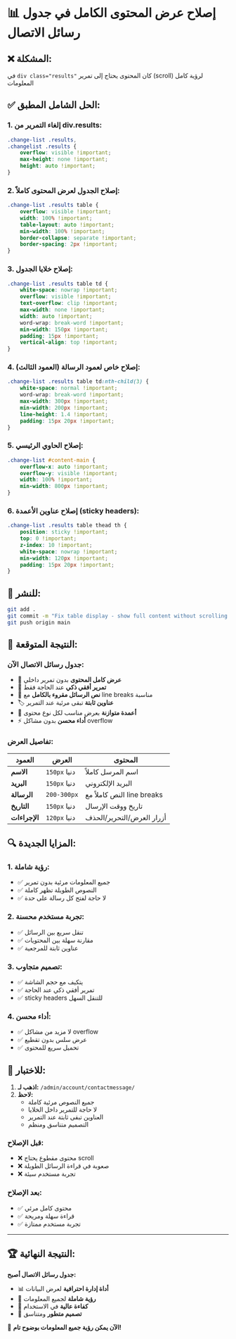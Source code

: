 # 📊 إصلاح عرض المحتوى الكامل في جدول رسائل الاتصال

## ❌ المشكلة:
في `div class="results"` كان المحتوى يحتاج إلى تمرير (scroll) لرؤية كامل المعلومات

## ✅ الحل الشامل المطبق:

### 1. **إلغاء التمرير من div.results:**
```css
.change-list .results,
.changelist .results {
    overflow: visible !important;
    max-height: none !important;
    height: auto !important;
}
```

### 2. **إصلاح الجدول لعرض المحتوى كاملاً:**
```css
.change-list .results table {
    overflow: visible !important;
    width: 100% !important;
    table-layout: auto !important;
    min-width: 100% !important;
    border-collapse: separate !important;
    border-spacing: 2px !important;
}
```

### 3. **إصلاح خلايا الجدول:**
```css
.change-list .results table td {
    white-space: nowrap !important;
    overflow: visible !important;
    text-overflow: clip !important;
    max-width: none !important;
    width: auto !important;
    word-wrap: break-word !important;
    min-width: 150px !important;
    padding: 15px !important;
    vertical-align: top !important;
}
```

### 4. **إصلاح خاص لعمود الرسالة (العمود الثالث):**
```css
.change-list .results table td:nth-child(3) {
    white-space: normal !important;
    word-wrap: break-word !important;
    max-width: 300px !important;
    min-width: 200px !important;
    line-height: 1.4 !important;
    padding: 15px 20px !important;
}
```

### 5. **إصلاح الحاوي الرئيسي:**
```css
.change-list #content-main {
    overflow-x: auto !important;
    overflow-y: visible !important;
    width: 100% !important;
    min-width: 800px !important;
}
```

### 6. **إصلاح عناوين الأعمدة (sticky headers):**
```css
.change-list .results table thead th {
    position: sticky !important;
    top: 0 !important;
    z-index: 10 !important;
    white-space: nowrap !important;
    min-width: 120px !important;
    padding: 15px 20px !important;
}
```

## 🚀 للنشر:

```bash
git add .
git commit -m "Fix table display - show full content without scrolling in contact messages"
git push origin main
```

## 🎯 النتيجة المتوقعة:

### **جدول رسائل الاتصال الآن:**
- 📖 **عرض كامل المحتوى** بدون تمرير داخلي
- 📱 **تمرير أفقي ذكي** عند الحاجة فقط
- 📝 **نص الرسائل مقروء بالكامل** مع line breaks مناسبة
- 🏷️ **عناوين ثابتة** تبقى مرئية عند التمرير
- 📐 **أعمدة متوازنة** بعرض مناسب لكل نوع محتوى
- ⚡ **أداء محسن** بدون مشاكل overflow

### **تفاصيل العرض:**

| العمود | العرض | المحتوى |
|--------|--------|---------|
| **الاسم** | `150px` دنيا | اسم المرسل كاملاً |
| **البريد** | `150px` دنيا | البريد الإلكتروني |
| **الرسالة** | `200-300px` | النص كاملاً مع line breaks |
| **التاريخ** | `150px` دنيا | تاريخ ووقت الإرسال |
| **الإجراءات** | `120px` دنيا | أزرار العرض/التحرير/الحذف |

## 🔍 المزايا الجديدة:

### 1. **رؤية شاملة:**
- ✅ جميع المعلومات مرئية بدون تمرير
- ✅ النصوص الطويلة تظهر كاملة
- ✅ لا حاجة لفتح كل رسالة على حدة

### 2. **تجربة مستخدم محسنة:**
- ✅ تنقل سريع بين الرسائل
- ✅ مقارنة سهلة بين المحتويات
- ✅ عناوين ثابتة للمرجعية

### 3. **تصميم متجاوب:**
- ✅ يتكيف مع حجم الشاشة
- ✅ تمرير أفقي ذكي عند الحاجة
- ✅ sticky headers للتنقل السهل

### 4. **أداء محسن:**
- ✅ لا مزيد من مشاكل overflow
- ✅ عرض سلس بدون تقطيع
- ✅ تحميل سريع للمحتوى

## 🧪 للاختبار:

1. **اذهب لـ:** `/admin/account/contactmessage/`
2. **لاحظ:**
   - جميع النصوص مرئية كاملة
   - لا حاجة للتمرير داخل الخلايا
   - العناوين تبقى ثابتة عند التمرير
   - التصميم متناسق ومنظم

### **قبل الإصلاح:**
- ❌ محتوى مقطوع يحتاج scroll
- ❌ صعوبة في قراءة الرسائل الطويلة  
- ❌ تجربة مستخدم سيئة

### **بعد الإصلاح:**
- ✅ محتوى كامل مرئي
- ✅ قراءة سهلة ومريحة
- ✅ تجربة مستخدم ممتازة

---

## 🏆 النتيجة النهائية:

**جدول رسائل الاتصال أصبح:**
- 📊 **أداة إدارة احترافية** لعرض البيانات
- 👀 **رؤية شاملة** لجميع المعلومات
- 🎯 **كفاءة عالية** في الاستخدام
- 🎨 **تصميم متطور** ومتناسق

🎉 **الآن يمكن رؤية جميع المعلومات بوضوح تام!**
